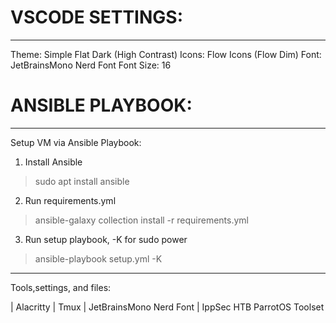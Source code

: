 # VSCODE SETTINGS:
---

Theme: Simple Flat Dark (High Contrast)
Icons: Flow Icons (Flow Dim)
Font: JetBrainsMono Nerd Font
Font Size: 16

# ANSIBLE PLAYBOOK:
---

Setup VM via Ansible Playbook:

1. Install Ansible
> sudo apt install ansible

2. Run requirements.yml
> ansible-galaxy collection install -r requirements.yml

3. Run setup playbook, -K for sudo power
> ansible-playbook setup.yml -K

---

Tools,settings, and files:

| Alacritty
| Tmux
| JetBrainsMono Nerd Font
| IppSec HTB ParrotOS Toolset
